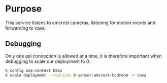 # Purpose

This service listens to amcrest cameras, listening for motion events and
forwarding to cava.

## Debugging

Only one api connection is allowed at a time, it is therefore important when
debugging to scale our deployment to 0.

```bash
k config use-context k8s2
k scale deployment --replicas 0 sensor-amcrest-bedroom -n cava
```
